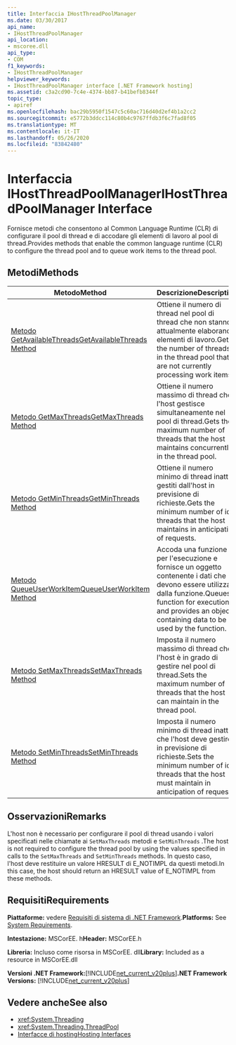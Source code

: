```yaml
---
title: Interfaccia IHostThreadPoolManager
ms.date: 03/30/2017
api_name:
- IHostThreadPoolManager
api_location:
- mscoree.dll
api_type:
- COM
f1_keywords:
- IHostThreadPoolManager
helpviewer_keywords:
- IHostThreadPoolManager interface [.NET Framework hosting]
ms.assetid: c3a2cd90-7c4e-4374-bb87-b41befb8344f
topic_type:
- apiref
ms.openlocfilehash: bac29b5950f1547c5c60ac716d40d2ef4b1a2cc2
ms.sourcegitcommit: e5772b3ddcc114c80b4c9767ffdb3f6c7fad8f05
ms.translationtype: MT
ms.contentlocale: it-IT
ms.lasthandoff: 05/26/2020
ms.locfileid: "83842480"
---
```

# <a name="ihostthreadpoolmanager-interface"></a><span data-ttu-id="bd914-102">Interfaccia IHostThreadPoolManager</span><span class="sxs-lookup"><span data-stu-id="bd914-102">IHostThreadPoolManager Interface</span></span>
<span data-ttu-id="bd914-103">Fornisce metodi che consentono al Common Language Runtime (CLR) di configurare il pool di thread e di accodare gli elementi di lavoro al pool di thread.</span><span class="sxs-lookup"><span data-stu-id="bd914-103">Provides methods that enable the common language runtime (CLR) to configure the thread pool and to queue work items to the thread pool.</span></span>  
  
## <a name="methods"></a><span data-ttu-id="bd914-104">Metodi</span><span class="sxs-lookup"><span data-stu-id="bd914-104">Methods</span></span>  
  
|<span data-ttu-id="bd914-105">Metodo</span><span class="sxs-lookup"><span data-stu-id="bd914-105">Method</span></span>|<span data-ttu-id="bd914-106">Descrizione</span><span class="sxs-lookup"><span data-stu-id="bd914-106">Description</span></span>|  
|------------|-----------------|  
|[<span data-ttu-id="bd914-107">Metodo GetAvailableThreads</span><span class="sxs-lookup"><span data-stu-id="bd914-107">GetAvailableThreads Method</span></span>](ihostthreadpoolmanager-getavailablethreads-method.md)|<span data-ttu-id="bd914-108">Ottiene il numero di thread nel pool di thread che non stanno attualmente elaborando elementi di lavoro.</span><span class="sxs-lookup"><span data-stu-id="bd914-108">Gets the number of threads in the thread pool that are not currently processing work items.</span></span>|  
|[<span data-ttu-id="bd914-109">Metodo GetMaxThreads</span><span class="sxs-lookup"><span data-stu-id="bd914-109">GetMaxThreads Method</span></span>](ihostthreadpoolmanager-getmaxthreads-method.md)|<span data-ttu-id="bd914-110">Ottiene il numero massimo di thread che l'host gestisce simultaneamente nel pool di thread.</span><span class="sxs-lookup"><span data-stu-id="bd914-110">Gets the maximum number of threads that the host maintains concurrently in the thread pool.</span></span>|  
|[<span data-ttu-id="bd914-111">Metodo GetMinThreads</span><span class="sxs-lookup"><span data-stu-id="bd914-111">GetMinThreads Method</span></span>](ihostthreadpoolmanager-getminthreads-method.md)|<span data-ttu-id="bd914-112">Ottiene il numero minimo di thread inattivi gestiti dall'host in previsione di richieste.</span><span class="sxs-lookup"><span data-stu-id="bd914-112">Gets the minimum number of idle threads that the host maintains in anticipation of requests.</span></span>|  
|[<span data-ttu-id="bd914-113">Metodo QueueUserWorkItem</span><span class="sxs-lookup"><span data-stu-id="bd914-113">QueueUserWorkItem Method</span></span>](ihostthreadpoolmanager-queueuserworkitem-method.md)|<span data-ttu-id="bd914-114">Accoda una funzione per l'esecuzione e fornisce un oggetto contenente i dati che devono essere utilizzati dalla funzione.</span><span class="sxs-lookup"><span data-stu-id="bd914-114">Queues a function for execution, and provides an object containing data to be used by the function.</span></span>|  
|[<span data-ttu-id="bd914-115">Metodo SetMaxThreads</span><span class="sxs-lookup"><span data-stu-id="bd914-115">SetMaxThreads Method</span></span>](ihostthreadpoolmanager-setmaxthreads-method.md)|<span data-ttu-id="bd914-116">Imposta il numero massimo di thread che l'host è in grado di gestire nel pool di thread.</span><span class="sxs-lookup"><span data-stu-id="bd914-116">Sets the maximum number of threads that the host can maintain in the thread pool.</span></span>|  
|[<span data-ttu-id="bd914-117">Metodo SetMinThreads</span><span class="sxs-lookup"><span data-stu-id="bd914-117">SetMinThreads Method</span></span>](ihostthreadpoolmanager-setminthreads-method.md)|<span data-ttu-id="bd914-118">Imposta il numero minimo di thread inattivi che l'host deve gestire in previsione di richieste.</span><span class="sxs-lookup"><span data-stu-id="bd914-118">Sets the minimum number of idle threads that the host must maintain in anticipation of requests.</span></span>|  
  
## <a name="remarks"></a><span data-ttu-id="bd914-119">Osservazioni</span><span class="sxs-lookup"><span data-stu-id="bd914-119">Remarks</span></span>  
 <span data-ttu-id="bd914-120">L'host non è necessario per configurare il pool di thread usando i valori specificati nelle chiamate ai `SetMaxThreads` metodi e `SetMinThreads` .</span><span class="sxs-lookup"><span data-stu-id="bd914-120">The host is not required to configure the thread pool by using the values specified in calls to the `SetMaxThreads` and `SetMinThreads` methods.</span></span> <span data-ttu-id="bd914-121">In questo caso, l'host deve restituire un valore HRESULT di E_NOTIMPL da questi metodi.</span><span class="sxs-lookup"><span data-stu-id="bd914-121">In this case, the host should return an HRESULT value of E_NOTIMPL from these methods.</span></span>  
  
## <a name="requirements"></a><span data-ttu-id="bd914-122">Requisiti</span><span class="sxs-lookup"><span data-stu-id="bd914-122">Requirements</span></span>  
 <span data-ttu-id="bd914-123">**Piattaforme:** vedere [Requisiti di sistema di .NET Framework](../../get-started/system-requirements.md).</span><span class="sxs-lookup"><span data-stu-id="bd914-123">**Platforms:** See [System Requirements](../../get-started/system-requirements.md).</span></span>  
  
 <span data-ttu-id="bd914-124">**Intestazione:** MSCorEE. h</span><span class="sxs-lookup"><span data-stu-id="bd914-124">**Header:** MSCorEE.h</span></span>  
  
 <span data-ttu-id="bd914-125">**Libreria:** Incluso come risorsa in MSCorEE. dll</span><span class="sxs-lookup"><span data-stu-id="bd914-125">**Library:** Included as a resource in MSCorEE.dll</span></span>  
  
 <span data-ttu-id="bd914-126">**Versioni .NET Framework:**[!INCLUDE[net_current_v20plus](../../../../includes/net-current-v20plus-md.md)]</span><span class="sxs-lookup"><span data-stu-id="bd914-126">**.NET Framework Versions:** [!INCLUDE[net_current_v20plus](../../../../includes/net-current-v20plus-md.md)]</span></span>  
  
## <a name="see-also"></a><span data-ttu-id="bd914-127">Vedere anche</span><span class="sxs-lookup"><span data-stu-id="bd914-127">See also</span></span>

- <xref:System.Threading>
- <xref:System.Threading.ThreadPool>
- [<span data-ttu-id="bd914-128">Interfacce di hosting</span><span class="sxs-lookup"><span data-stu-id="bd914-128">Hosting Interfaces</span></span>](hosting-interfaces.md)
